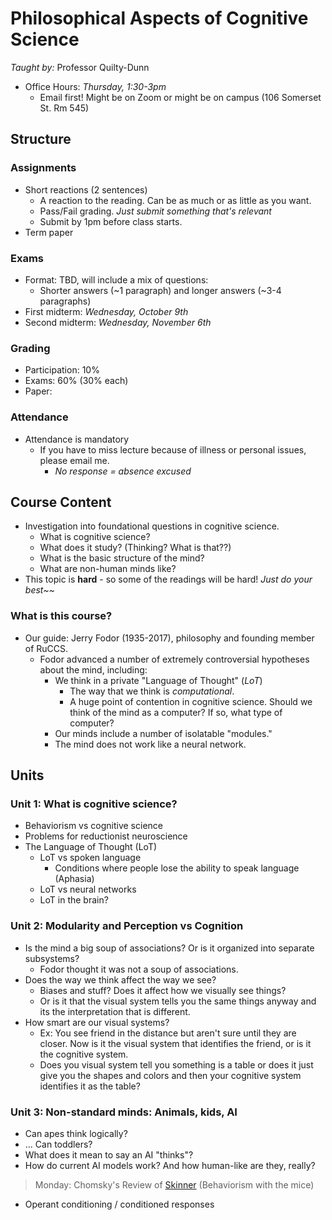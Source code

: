 # Philosophical Aspects of Cognitive Science

*Taught by:* Professor Quilty-Dunn

- Office Hours: *Thursday, 1:30-3pm*
	- Email first! Might be on Zoom or might be on campus (106 Somerset St. Rm 545)
## Structure

### Assignments
- Short reactions (2 sentences)
	- A reaction to the reading. Can be as much or as little as you want.
	- Pass/Fail grading. *Just submit something that's relevant*
	- Submit by 1pm before class starts.
- Term paper

### Exams

- Format: TBD, will include a mix of questions:
	- Shorter answers (~1 paragraph) and longer answers (~3-4 paragraphs)
- First midterm: *Wednesday, October 9th*
- Second midterm: *Wednesday, November 6th*

### Grading
- Participation: 10%
- Exams: 60% (30% each)
- Paper: 
### Attendance
- Attendance is mandatory
	- If you have to miss lecture because of illness or personal issues, please email me.
		- *No response = absence excused*

## Course Content
- Investigation into foundational questions in cognitive science.
	- What is cognitive science?
	- What does it study? (Thinking? What is that??)
	- What is the basic structure of the mind?
	- What are non-human minds like?
- This topic is **hard** - so some of the readings will be hard! *Just do your best~~*

### What is this course?

- Our guide: Jerry Fodor (1935-2017), philosophy and founding member of RuCCS.
	- Fodor advanced a number of extremely controversial hypotheses about the mind, including:
		- We think in a private "Language of Thought" (*LoT*)
			- The way that we think is *computational*.
			- A huge point of contention in cognitive science. Should we think of the mind as a computer? If so, what type of computer?
		- Our minds include a number of isolatable "modules."
		- The mind does not work like a neural network.

## Units

### Unit 1: What is cognitive science?
- Behaviorism vs cognitive science
- Problems for reductionist neuroscience
- The Language of Thought (LoT)
	- LoT vs spoken language
		- Conditions where people lose the ability to speak language (Aphasia)
	- LoT vs neural networks
	- LoT in the brain?

### Unit 2: Modularity and Perception vs Cognition
- Is the mind a big soup of associations? Or is it organized into separate subsystems?
	- Fodor thought it was not a soup of associations.
- Does the way we think affect the way we see?
	- Biases and stuff? Does it affect how we visually see things?
	- Or is it that the visual system tells you the same things anyway and its the interpretation that is different.
- How smart are our visual systems?
	- Ex: You see friend in the distance but aren't sure until they are closer. Now is it the visual system that identifies the friend, or is it the cognitive system.
	- Does you visual system tell you something is a table or does it just give you the shapes and colors and then your cognitive system identifies it as the table?

### Unit 3: Non-standard minds: Animals, kids, AI
- Can apes think logically?
- ... Can toddlers?
- What does it mean to say an AI "thinks"?
- How do current AI models work? And how human-like are they, really?

> Monday: Chomsky's Review of [Skinner](../cog-sci/2-history-of-the-mind#Behaviorism) (Behaviorism with the mice)

- Operant conditioning / conditioned responses

